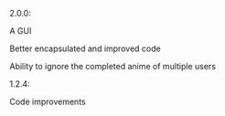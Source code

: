 2.0.0:

A GUI

Better encapsulated and improved code

Ability to ignore the completed anime of multiple users

1.2.4:

Code improvements
